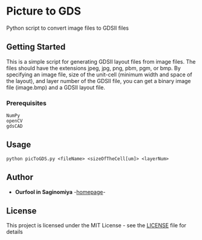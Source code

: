 # Picture to GDS
Python script to convert image files to GDSII files

## Getting Started
This is a simple script for generating GDSII layout files from image files. The files should have the extensions jpeg, jpg, png, pbm, pgm, or bmp. By specifying an image file, size of the unit-cell (minimum width and space of the layout), and layer number of the GDSII file, you can get a binary image file (image.bmp) and a GDSII layout file.

### Prerequisites
```
NumPy
openCV
gdsCAD
```

## Usage
```
python picToGDS.py <fileName> <sizeOfTheCell[um]> <layerNum>
```

## Author
* **Ourfool in Saginomiya** -[homepage](http://www.saginomiya.xyz/)-

## License
This project is licensed under the MIT License - see the [LICENSE](LICENSE) file for details
